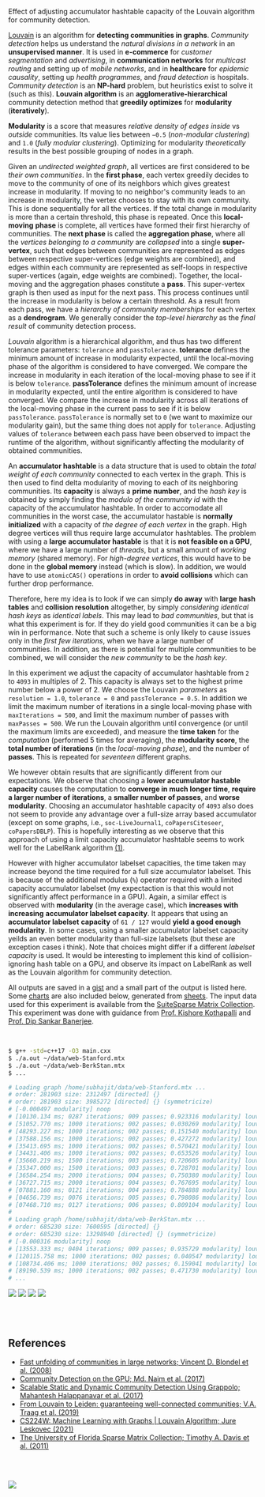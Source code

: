 Effect of adjusting accumulator hashtable capacity of the Louvain algorithm for
community detection.

[Louvain] is an algorithm for **detecting communities in graphs**. *Community*
*detection* helps us understand the *natural divisions in a network* in an
**unsupervised manner**. It is used in **e-commerce** for *customer*
*segmentation* and *advertising*, in **communication networks** for *multicast*
*routing* and setting up of *mobile networks*, and in **healthcare** for
*epidemic causality*, setting up *health programmes*, and *fraud detection* is
hospitals. *Community detection* is an **NP-hard** problem, but heuristics exist
to solve it (such as this). **Louvain algorithm** is an **agglomerative-hierarchical**
community detection method that **greedily optimizes** for **modularity**
(**iteratively**).

**Modularity** is a score that measures *relative density of edges inside* vs
*outside* communities. Its value lies between `−0.5` (*non-modular clustering*)
and `1.0` (*fully modular clustering*). Optimizing for modularity *theoretically*
results in the best possible grouping of nodes in a graph.

Given an *undirected weighted graph*, all vertices are first considered to be
*their own communities*. In the **first phase**, each vertex greedily decides to
move to the community of one of its neighbors which gives greatest increase in
modularity. If moving to no neighbor's community leads to an increase in
modularity, the vertex chooses to stay with its own community. This is done
sequentially for all the vertices. If the total change in modularity is more
than a certain threshold, this phase is repeated. Once this **local-moving**
**phase** is complete, all vertices have formed their first hierarchy of
communities. The **next phase** is called the **aggregation phase**, where all
the *vertices belonging to a community* are *collapsed* into a single
**super-vertex**, such that edges between communities are represented as edges
between respective super-vertices (edge weights are combined), and edges within
each community are represented as self-loops in respective super-vertices
(again, edge weights are combined). Together, the local-moving and the
aggregation phases constitute a **pass**. This super-vertex graph is then used
as input for the next pass. This process continues until the increase in
modularity is below a certain threshold. As a result from each pass, we have a
*hierarchy of community memberships* for each vertex as a **dendrogram**. We
generally consider the *top-level hierarchy* as the *final result* of community
detection process.

*Louvain* algorithm is a hierarchical algorithm, and thus has two different
tolerance parameters: `tolerance` and `passTolerance`. **tolerance** defines the
minimum amount of increase in modularity expected, until the local-moving phase
of the algorithm is considered to have converged. We compare the increase in
modularity in each iteration of the local-moving phase to see if it is below
`tolerance`. **passTolerance** defines the minimum amount of increase in
modularity expected, until the entire algorithm is considered to have converged.
We compare the increase in modularity across all iterations of the local-moving
phase in the current pass to see if it is below `passTolerance`. `passTolerance`
is normally set to `0` (we want to maximize our modularity gain), but the same
thing does not apply for `tolerance`. Adjusting values of `tolerance` between
each pass have been observed to impact the runtime of the algorithm, without
significantly affecting the modularity of obtained communities.

An **accumulator hashtable** is a data structure that is used to obtain the
*total weight of each community* connected to each vertex in the graph. This
is then used to find delta modularity of moving to each of its neighboring
communities. Its **capacity** is always a **prime number**, and the *hash key*
is obtained by simply finding the *modulo of the community id* with the
capacity of the accumulator hashtable. In order to accomodate all communities
in the worst case, the accumulator hastable is **normally initialized** with
a capacity of *the degree of each vertex* in the graph. High degree vertices
will thus require large accumulator hashtables. The problem with using a **large**
**accumulator hastable** is that it is **not feasible on a GPU**, where we
have a large number of *threads*, but a small amount of *working memory*
(shared memory). For *high-degree vertices*, this would have to be done in
the **global memory** instead (which is slow). In addition, we would have to
use `atomicCAS()` operations in order to **avoid collisions** which can further
drop performance.

Therefore, here my idea is to look if we can simply **do away** with **large**
**hash tables** and **collision resolution** altogether, by simply *considering*
*identical hash keys* as *identical labels*. This may lead to *bad communities*,
but that is what this experiment is for. If they do yield good communities it
can be a big win in performance. Note that such a scheme is only likely to cause
issues only in the *first few iterations*, when we have a large number of
communities. In addition, as there is potential for multiple communities to be
combined, we will consider the *new community* to be the *hash key*.

In this experiment we adjust the capacity of accumulator hashtable from `2` to
`4093` in multiples of 2. This capacity is always set to the highest prime
number below a power of 2.  We choose the Louvain *parameters* as `resolution = 1.0`,
`tolerance = 0` and `passTolerance = 0.5`.  In addition we limit the maximum
number of iterations in a single local-moving phase with `maxIterations = 500`,
and limit the maximum number of passes with `maxPasses = 500`. We run the
Louvain algorithm until convergence (or until the maximum limits are exceeded),
and measure the **time** **taken** for the *computation* (performed 5 times for
averaging), the **modularity score**, the **total number of iterations** (in the
*local-moving* *phase*), and the number of **passes**. This is repeated for
*seventeen* different graphs.

We however obtain results that are significantly different from our expectations.
We observe that choosing a **lower accumulator hastable capacity** causes the
computation to **converge in much longer time**, **require a larger number of**
**iterations**, a **smaller number of passes**, and **worse modularity**. Choosing
an accumulator hashtable capacity of `4093` also does not seem to provide any
advantage over a full-size array based accumulator (except on some graphs, i.e.,
`soc-LiveJournal1`, `coPapersCiteseer`, `coPapersDBLP`). This is hopefully
interesting as we observe that this approach of using a limit capacity accumulator
hashtable seems to work well for the LabelRank algorithm [(1)].

However with higher accumulator labelset capacities, the time taken
may increase beyond the time required for a full size accumulator labelset. This
is because of the additional modulus (`%`) operator required with a limited
capacity accumulator labelset (my expectaction is that this would not
significantly affect performance in a GPU). Again, a similar effect is observed
with **modularity** (in the average case), which **increases with increasing**
**accumulator labelset capacity**. It appears that using an **accumulator labelset**
**capacity** of `61 / 127` would **yield a good enough modularity**. In some
cases, using a smaller accumulator labelset capacity yeilds an even better
modularity than full-size labelsets (but these are exception cases i think).
Note that choices might differ if a different *labelset capacity* is used. It
would be interesting to implement this kind of collision-ignoring hash table on
a GPU, and observe its impact on LabelRank as well as the Louvain algorithm for
community detection.

All outputs are saved in a [gist] and a small part of the output is listed here.
Some [charts] are also included below, generated from [sheets]. The input data
used for this experiment is available from the [SuiteSparse Matrix Collection].
This experiment was done with guidance from [Prof. Kishore Kothapalli] and
[Prof. Dip Sankar Banerjee].

<br>

```bash
$ g++ -std=c++17 -O3 main.cxx
$ ./a.out ~/data/web-Stanford.mtx
$ ./a.out ~/data/web-BerkStan.mtx
$ ...

# Loading graph /home/subhajit/data/web-Stanford.mtx ...
# order: 281903 size: 2312497 [directed] {}
# order: 281903 size: 3985272 [directed] {} (symmetricize)
# [-0.000497 modularity] noop
# [10130.134 ms; 0287 iterations; 009 passes; 0.923316 modularity] louvainSeq
# [51052.770 ms; 1000 iterations; 002 passes; 0.030269 modularity] louvainSeq {acc_capacity=2}
# [48293.227 ms; 1000 iterations; 002 passes; 0.151540 modularity] louvainSeq {acc_capacity=3}
# [37588.156 ms; 1000 iterations; 002 passes; 0.427272 modularity] louvainSeq {acc_capacity=7}
# [35413.695 ms; 1000 iterations; 002 passes; 0.570421 modularity] louvainSeq {acc_capacity=13}
# [34431.406 ms; 1000 iterations; 002 passes; 0.653526 modularity] louvainSeq {acc_capacity=31}
# [35660.219 ms; 1500 iterations; 003 passes; 0.720605 modularity] louvainSeq {acc_capacity=61}
# [35347.000 ms; 1500 iterations; 003 passes; 0.728701 modularity] louvainSeq {acc_capacity=127}
# [36584.254 ms; 2000 iterations; 004 passes; 0.750380 modularity] louvainSeq {acc_capacity=251}
# [36727.715 ms; 2000 iterations; 004 passes; 0.767695 modularity] louvainSeq {acc_capacity=509}
# [07881.160 ms; 0121 iterations; 004 passes; 0.784888 modularity] louvainSeq {acc_capacity=1021}
# [04656.739 ms; 0076 iterations; 005 passes; 0.798086 modularity] louvainSeq {acc_capacity=2039}
# [07468.710 ms; 0127 iterations; 006 passes; 0.809104 modularity] louvainSeq {acc_capacity=4093}
#
# Loading graph /home/subhajit/data/web-BerkStan.mtx ...
# order: 685230 size: 7600595 [directed] {}
# order: 685230 size: 13298940 [directed] {} (symmetricize)
# [-0.000316 modularity] noop
# [13553.333 ms; 0404 iterations; 009 passes; 0.935729 modularity] louvainSeq
# [120115.758 ms; 1000 iterations; 002 passes; 0.040547 modularity] louvainSeq {acc_capacity=2}
# [108734.406 ms; 1000 iterations; 002 passes; 0.159041 modularity] louvainSeq {acc_capacity=3}
# [89190.539 ms; 1000 iterations; 002 passes; 0.471730 modularity] louvainSeq {acc_capacity=7}
# ...
```

[![](https://i.imgur.com/hgM8ncd.png)][sheetp]
[![](https://i.imgur.com/OA0qHZT.png)][sheetp]
[![](https://i.imgur.com/V4gTrp9.png)][sheetp]
[![](https://i.imgur.com/OOUwbQc.png)][sheetp]

<br>
<br>


## References

- [Fast unfolding of communities in large networks; Vincent D. Blondel et al. (2008)](https://arxiv.org/abs/0803.0476)
- [Community Detection on the GPU; Md. Naim et al. (2017)](https://arxiv.org/abs/1305.2006)
- [Scalable Static and Dynamic Community Detection Using Grappolo; Mahantesh Halappanavar et al. (2017)](https://ieeexplore.ieee.org/document/8091047)
- [From Louvain to Leiden: guaranteeing well-connected communities; V.A. Traag et al. (2019)](https://www.nature.com/articles/s41598-019-41695-z)
- [CS224W: Machine Learning with Graphs | Louvain Algorithm; Jure Leskovec (2021)](https://www.youtube.com/watch?v=0zuiLBOIcsw)
- [The University of Florida Sparse Matrix Collection; Timothy A. Davis et al. (2011)](https://doi.org/10.1145/2049662.2049663)

<br>
<br>

[![](https://i.imgur.com/x7jvUkt.jpg)](https://www.youtube.com/watch?v=I-PIFYTbBe0)<br>


[(1)]: https://github.com/puzzlef/labelrank-adjust-accumulator-capacity
[Prof. Dip Sankar Banerjee]: https://sites.google.com/site/dipsankarban/
[Prof. Kishore Kothapalli]: https://faculty.iiit.ac.in/~kkishore/
[SuiteSparse Matrix Collection]: https://sparse.tamu.edu
[Louvain]: https://en.wikipedia.org/wiki/Louvain_method
[gist]: https://gist.github.com/wolfram77/0263f2f19d9d5b814632dbf435803edc
[charts]: https://imgur.com/a/zwSu8Ey
[sheets]: https://docs.google.com/spreadsheets/d/1swkgG9evcMQerXFFDh76i6DGtI5I5rkHfxsFBqvhC1U/edit?usp=sharing
[sheetp]: https://docs.google.com/spreadsheets/d/e/2PACX-1vTCZvvRLy_h1u1ueTY8pcWoUT-8NohG2jntvge2U0iRsJ9God1cu7Wzk89BNRWc0cw--MVUJHof6yiZ/pubhtml
